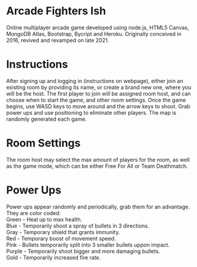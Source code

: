 
# Arcade Fighters Ish
Online multiplayer arcade game developed using node.js, HTML5 Canvas, MongoDB Atlas, Bootstrap, Bycript and Heroku.
Originally conceived in 2016, revived and revamped on late 2021.

# Instructions
After signing up and logging in (instructions on webpage), either join an existing room by providing its name, or create a brand new one,
where you will be the host. The first player to join will be assigned room host, and can choose when to start the game, and other room settings.
Once the game begins, use WASD keys to move around and the arrow keys to shoot. Grab power ups and use positioning to eliminate other players.
The map is randomly generated each game.

# Room Settings
The room host may select the max amount of players for the room, as well as the game mode, which can be either Free For All or Team Deathmatch.

# Power Ups
Power ups appear randomly and periodically, grab them for an advantage. They are color coded: <br>
Green - 	Heal up to max health.<br>
Blue - 		Temporarily shoot a spray of bullets in 3 directions.<br>
Gray - 		Temporary shield that grants immunity.<br>
Red - 		Temporary boost of movement speed.<br>
Pink - 		Bullets temporarily split into 3 smaller bullets uppon impact.<br>
Purple - 	Temporarily shoot bigger and more damaging bullets.<br>
Gold - 		Temporarily increased fire rate.<br>
